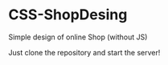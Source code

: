 # CSS-ShopDesing
Simple design of online Shop (without JS)

Just clone the repository and start the server!
